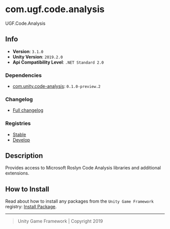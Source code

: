 # com.ugf.code.analysis

UGF.Code.Analysis

## Info

- **Version**: `3.1.0`
- **Unity Version**: `2019.2.0`
- **Api Compatibility Level**: `.NET Standard 2.0`

### Dependencies

- [com.unity.code-analysis](https://bintray.com/unity/unity/com.unity.code-analysis): `0.1.0-preview.2`

### Changelog

- [Full changelog][1]

### Registries

- [Stable][2]
- [Develop][3]

## Description

Provides access to Microsoft Roslyn Code Analysis libraries and additional extensions.

## How to Install

Read about how to install any packages from the `Unity Game Framework` registry: [Install Package][4].

---
> Unity Game Framework | Copyright 2019

[1]: changelog.md
[2]: https://bintray.com/unity-game-framework/stable/com.ugf.code.analysis
[3]: https://bintray.com/unity-game-framework/dev/com.ugf.code.analysis
[4]: https://github.com/unity-game-framework/ugf-documentation/wiki/Install-Package
